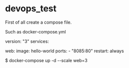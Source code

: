 # devops_test

First of all create a compose file.

Such as docker-compose.yml 

version: "3"
services:

  web:
    image: hello-world
    ports:
      - "8085:80"
    restart: always




 
$ docker-compose up -d --scale web=3
